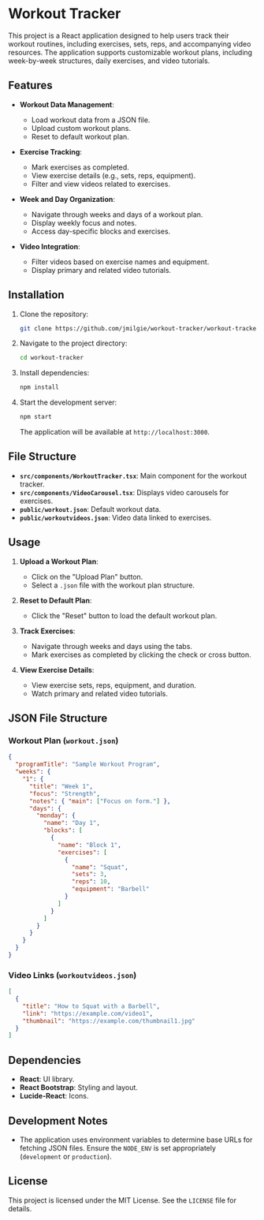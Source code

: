 # Workout Tracker

This project is a React application designed to help users track their workout routines, including exercises, sets, reps, and accompanying video resources. The application supports customizable workout plans, including week-by-week structures, daily exercises, and video tutorials.

## Features

- **Workout Data Management**:
  - Load workout data from a JSON file.
  - Upload custom workout plans.
  - Reset to default workout plan.

- **Exercise Tracking**:
  - Mark exercises as completed.
  - View exercise details (e.g., sets, reps, equipment).
  - Filter and view videos related to exercises.

- **Week and Day Organization**:
  - Navigate through weeks and days of a workout plan.
  - Display weekly focus and notes.
  - Access day-specific blocks and exercises.

- **Video Integration**:
  - Filter videos based on exercise names and equipment.
  - Display primary and related video tutorials.

## Installation

1. Clone the repository:
   ```bash
   git clone https://github.com/jmilgie/workout-tracker/workout-tracker.git
   ```

2. Navigate to the project directory:
   ```bash
   cd workout-tracker
   ```

3. Install dependencies:
   ```bash
   npm install
   ```

4. Start the development server:
   ```bash
   npm start
   ```

   The application will be available at `http://localhost:3000`.

## File Structure

- **`src/components/WorkoutTracker.tsx`**: Main component for the workout tracker.
- **`src/components/VideoCarousel.tsx`**: Displays video carousels for exercises.
- **`public/workout.json`**: Default workout data.
- **`public/workoutvideos.json`**: Video data linked to exercises.

## Usage

1. **Upload a Workout Plan**:
   - Click on the "Upload Plan" button.
   - Select a `.json` file with the workout plan structure.

2. **Reset to Default Plan**:
   - Click the "Reset" button to load the default workout plan.

3. **Track Exercises**:
   - Navigate through weeks and days using the tabs.
   - Mark exercises as completed by clicking the check or cross button.

4. **View Exercise Details**:
   - View exercise sets, reps, equipment, and duration.
   - Watch primary and related video tutorials.

## JSON File Structure

### Workout Plan (`workout.json`)
```json
{
  "programTitle": "Sample Workout Program",
  "weeks": {
    "1": {
      "title": "Week 1",
      "focus": "Strength",
      "notes": { "main": ["Focus on form."] },
      "days": {
        "monday": {
          "name": "Day 1",
          "blocks": [
            {
              "name": "Block 1",
              "exercises": [
                {
                  "name": "Squat",
                  "sets": 3,
                  "reps": 10,
                  "equipment": "Barbell"
                }
              ]
            }
          ]
        }
      }
    }
  }
}
```

### Video Links (`workoutvideos.json`)
```json
[
  {
    "title": "How to Squat with a Barbell",
    "link": "https://example.com/video1",
    "thumbnail": "https://example.com/thumbnail1.jpg"
  }
]
```

## Dependencies

- **React**: UI library.
- **React Bootstrap**: Styling and layout.
- **Lucide-React**: Icons.

## Development Notes

- The application uses environment variables to determine base URLs for fetching JSON files. Ensure the `NODE_ENV` is set appropriately (`development` or `production`).

## License

This project is licensed under the MIT License. See the `LICENSE` file for details.